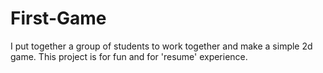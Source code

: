 First-Game
==========

I put together a group of students to work together and make a simple 2d game.  This project is for fun and for 'resume' experience.
